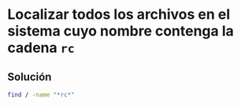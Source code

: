 # Localizar todos los archivos en el sistema cuyo nombre contenga la cadena `rc`

## Solución

```bash
find / -name "*rc*"
```
